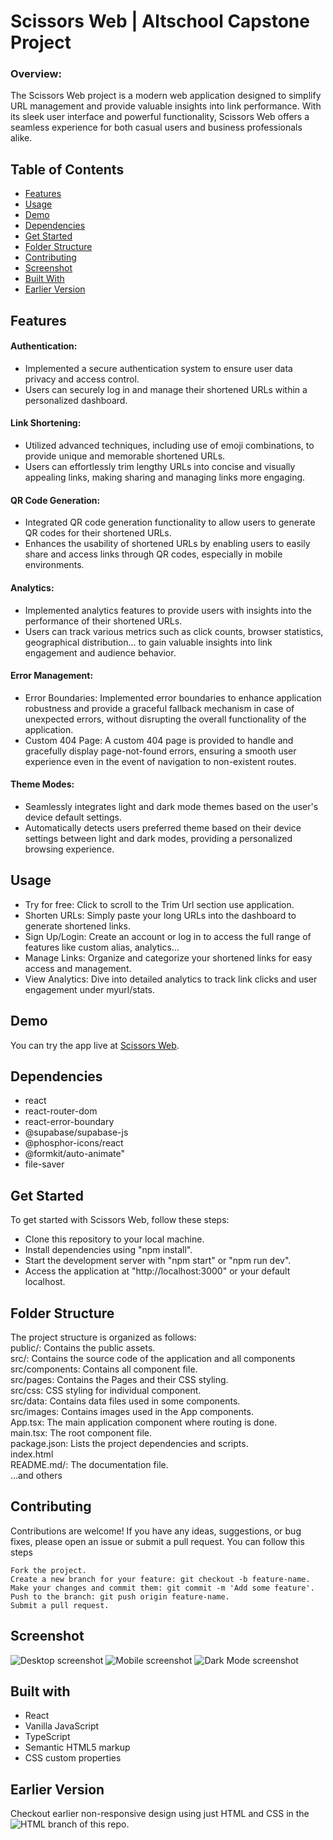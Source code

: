 # Scissors Web |  Altschool Capstone Project

### Overview:

The Scissors Web project is a modern web application designed to simplify URL management and provide valuable insights into link performance. With its sleek user interface and powerful functionality, Scissors Web offers a seamless experience for both casual users and business professionals alike.

## Table of Contents

- [Features](#features)
- [Usage](#usage)
- [Demo](#demo)
- [Dependencies](#dependencies)
- [Get Started](#get-started)
- [Folder Structure](#folder-structure)
- [Contributing](#contributing)
- [Screenshot](#screenshot)
- [Built With](#built-with)
- [Earlier Version](#earlier-version)

## Features

#### Authentication:

- Implemented a secure authentication system to ensure user data privacy and access control.
- Users can securely log in and manage their shortened URLs within a personalized dashboard.

#### Link Shortening:

- Utilized advanced techniques, including use of emoji combinations, to provide unique and memorable shortened URLs.
- Users can effortlessly trim lengthy URLs into concise and visually appealing links, making sharing and managing links more engaging.

#### QR Code Generation:

- Integrated QR code generation functionality to allow users to generate QR codes for their shortened URLs.
- Enhances the usability of shortened URLs by enabling users to easily share and access links through QR codes, especially in mobile environments.

#### Analytics:

- Implemented analytics features to provide users with insights into the performance of their shortened URLs.
- Users can track various metrics such as click counts, browser statistics, geographical distribution... to gain valuable insights into link engagement and audience behavior.

#### Error Management:

- Error Boundaries: Implemented error boundaries to enhance application robustness and provide a graceful fallback mechanism in case of unexpected errors, without disrupting the overall functionality of the application.
- Custom 404 Page: A custom 404 page is provided to handle and gracefully display page-not-found errors, ensuring a smooth user experience even in the event of navigation to non-existent routes.

#### Theme Modes:

- Seamlessly integrates light and dark mode themes based on the user's device default settings.
- Automatically detects users preferred theme based on their device settings between light and dark modes, providing a personalized browsing experience.

## Usage

- Try for free: Click to scroll to the Trim Url section use application.
- Shorten URLs: Simply paste your long URLs into the dashboard to generate shortened links.
- Sign Up/Login: Create an account or log in to access the full range of features like custom alias, analytics...
- Manage Links: Organize and categorize your shortened links for easy access and management.
- View Analytics: Dive into detailed analytics to track link clicks and user engagement under myurl/stats.

## Demo

You can try the app live at [Scissors Web](https://scissorsweb-altschool.netlify.app/).

## Dependencies

- react
- react-router-dom
- react-error-boundary
- @supabase/supabase-js
- @phosphor-icons/react
- @formkit/auto-animate"
- file-saver

## Get Started

To get started with Scissors Web, follow these steps:

- Clone this repository to your local machine.
- Install dependencies using "npm install".
- Start the development server with "npm start" or "npm run dev".
- Access the application at "http://localhost:3000" or your default localhost.

## Folder Structure

The project structure is organized as follows:  
public/: Contains the public assets.  
src/: Contains the source code of the application and all components  
src/components: Contains all component file.  
src/pages: Contains the Pages and their CSS styling.  
src/css: CSS styling for individual component.  
src/data: Contains data files used in some components.  
src/images: Contains images used in the App components.  
App.tsx: The main application component where routing is done.  
main.tsx: The root component file.  
package.json: Lists the project dependencies and scripts.  
index.html  
README.md/: The documentation file.  
...and others

## Contributing

Contributions are welcome! If you have any ideas, suggestions, or bug fixes, please open an issue or submit a pull request. You can follow this steps

    Fork the project.
    Create a new branch for your feature: git checkout -b feature-name.
    Make your changes and commit them: git commit -m 'Add some feature'.
    Push to the branch: git push origin feature-name.
    Submit a pull request.

## Screenshot

![Desktop screenshot](./public/screenshot_scissors_desktop.png)
![Mobile screenshot](./public/screenshot_scissors_mobile.png)
![Dark Mode screenshot](./public/scissors-darkmode.png)

## Built with

- React
- Vanilla JavaScript
- TypeScript
- Semantic HTML5 markup
- CSS custom properties

## Earlier Version

Checkout earlier non-responsive design using just HTML and CSS in the ![HTML](https://github.com/lawalOyinlola/altschoolproject-submit/tree/html) branch of this repo.
